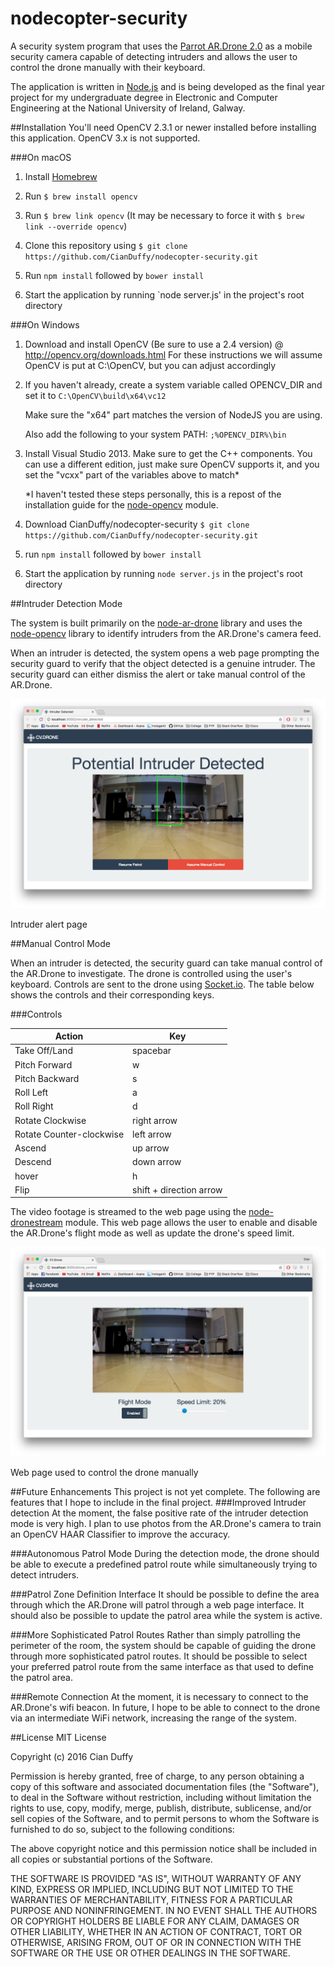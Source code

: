 # nodecopter-security

A security system program that uses the [Parrot AR.Drone 2.0] as a mobile security
camera capable of detecting intruders and allows the user to control the drone 
manually with their keyboard.  

The application is written in [Node.js] and is being developed as the final year 
project for my undergraduate degree in Electronic and Computer Engineering at the 
National University of Ireland, Galway.

##Installation
You'll need OpenCV 2.3.1 or newer installed before installing this application. 
OpenCV 3.x is not supported.

###On macOS
1. Install [Homebrew]

2. Run `$ brew install opencv`

3. Run `$ brew link opencv` (It may be necessary to force it with `$ brew link --override opencv`)

4. Clone this repository using `$ git clone https://github.com/CianDuffy/nodecopter-security.git`

5. Run `npm install` followed by `bower install`

6. Start the application by running `node server.js' in the project's root directory 

###On Windows
1. Download and install OpenCV (Be sure to use a 2.4 version) @
http://opencv.org/downloads.html
For these instructions we will assume OpenCV is put at C:\OpenCV, but you can
adjust accordingly

2. If you haven't already, create a system variable called OPENCV_DIR and set it
   to `C:\OpenCV\build\x64\vc12`

   Make sure the "x64" part matches the version of NodeJS you are using.

   Also add the following to your system PATH:
        `;%OPENCV_DIR%\bin`

3. Install Visual Studio 2013. Make sure to get the C++ components.
   You can use a different edition, just make sure OpenCV supports it, and you
   set the "vcxx" part of the variables above to match*
   
   *I haven't tested these steps personally, this is a repost of the installation guide for the [node-opencv] module.

4. Download CianDuffy/nodecopter-security `$ git clone https://github.com/CianDuffy/nodecopter-security.git`

5. run `npm install` followed by `bower install`

6. Start the application by running `node server.js` in the project's root directory 


##Intruder Detection Mode

The system is built primarily on the [node-ar-drone] library and uses the [node-opencv] library to identify intruders from the AR.Drone's camera feed. 

When an intruder is detected, the system opens a web page prompting the security guard to verify that the object detected is a genuine intruder. The security guard can either dismiss the alert or take manual control of the AR.Drone.

![alt text][intruder-detected-screenshot]

Intruder alert page

##Manual Control Mode

When an intruder is detected, the security guard can take manual control of the AR.Drone to investigate. The drone is controlled using the user's keyboard. Controls are sent to the drone using [Socket.io]. The table below shows the controls and their corresponding keys.  

###Controls

 Action | Key 
 --- | --- 
 Take Off/Land | spacebar
 Pitch Forward | w
 Pitch Backward | s
 Roll Left | a
 Roll Right | d
 Rotate Clockwise | right arrow
 Rotate Counter-clockwise | left arrow
 Ascend | up arrow
 Descend | down arrow
 hover | h
 Flip | shift + direction arrow 

The video footage is streamed to the web page using the [node-dronestream] module. This web page allows the user to enable and disable the AR.Drone's flight mode as well as update the drone's speed limit. 
 
![alt text][manual-mode-screenshot] 

Web page used to control the drone manually

##Future Enhancements
This project is not yet complete. The following are features that I hope to include in the final project.
###Improved Intruder detection
At the moment, the false positive rate of the intruder detection mode is very high. I plan to use photos from the AR.Drone's camera to train an OpenCV HAAR Classifier to improve the accuracy. 

###Autonomous Patrol Mode
During the detection mode, the drone should be able to execute a predefined patrol route while simultaneously trying to detect intruders. 

###Patrol Zone Definition Interface
It should be possible to define the area through which the AR.Drone will patrol through a web page interface. It should also be possible to update the patrol area while the system is active. 
 
###More Sophisticated Patrol Routes
Rather than simply patrolling the perimeter of the room, the system should be capable of guiding the drone through more sophisticated patrol routes. It should be possible to select your preferred patrol route from the same interface as that used to define the patrol area.  

###Remote Connection
At the moment, it is necessary to connect to the AR.Drone's wifi beacon. In future, I hope to be able to connect to the drone via an intermediate WiFi network, increasing the range of the system.


##License
MIT License

Copyright (c) 2016 Cian Duffy

Permission is hereby granted, free of charge, to any person obtaining a copy
of this software and associated documentation files (the "Software"), to deal
in the Software without restriction, including without limitation the rights
to use, copy, modify, merge, publish, distribute, sublicense, and/or sell
copies of the Software, and to permit persons to whom the Software is
furnished to do so, subject to the following conditions:

The above copyright notice and this permission notice shall be included in all
copies or substantial portions of the Software.

THE SOFTWARE IS PROVIDED "AS IS", WITHOUT WARRANTY OF ANY KIND, EXPRESS OR
IMPLIED, INCLUDING BUT NOT LIMITED TO THE WARRANTIES OF MERCHANTABILITY,
FITNESS FOR A PARTICULAR PURPOSE AND NONINFRINGEMENT. IN NO EVENT SHALL THE
AUTHORS OR COPYRIGHT HOLDERS BE LIABLE FOR ANY CLAIM, DAMAGES OR OTHER
LIABILITY, WHETHER IN AN ACTION OF CONTRACT, TORT OR OTHERWISE, ARISING FROM,
OUT OF OR IN CONNECTION WITH THE SOFTWARE OR THE USE OR OTHER DEALINGS IN THE
SOFTWARE.

[Parrot AR.Drone 2.0]: https://www.parrot.com/fr/drones/parrot-ardrone-20-elite-%C3%A9dition
[Node.js]: https://nodejs.org/en/ 
[Homebrew]: https://brew.sh/
[node-ar-drone]: https://github.com/felixge/node-ar-drone
[node-opencv]: https://github.com/peterbraden/node-opencv
[node-dronestream]: https://github.com/bkw/node-dronestream
[Socket.io]: http://socket.io
[intruder-detected-screenshot]: https://github.com/CianDuffy/nodecopter-security/blob/master/README_Stuff/images/intruder-detection-example.png
[manual-mode-screenshot]: https://github.com/CianDuffy/nodecopter-security/blob/master/README_Stuff/images/manual-control-example.png
